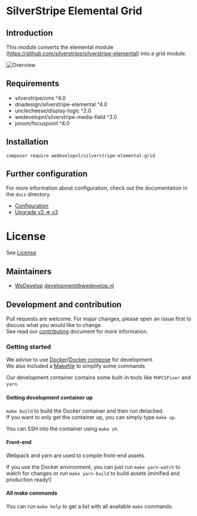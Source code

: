 # SilverStripe Elemental Grid

## Introduction

This module converts the elemental module (https://github.com/silverstripe/silverstripe-elemental) into a grid module.

![Overview](docs/images/screen01.png)

## Requirements
* silverstripe/cms ^4.0
* dnadesign/silverstripe-elemental ^4.0
* unclecheese/display-logic ^2.0
* wedevelopnl/silverstripe-media-field ^3.0
* jonom/focuspoint ^4.0

## Installation
```
composer require wedevelopnl/silverstripe-elemental-grid
```

## Further configuration
For more information about configuration, check out the documentation in the `docs` directory.

* [Configuration](docs/configuration.md)
* [Upgrade v2 => v3](docs/UPGRADE_V2_V3.md)

# License
See [License](LICENSE)

## Maintainers
* [WeDevelop](https://www.wedevelop.nl/) <development@wedevelop.nl>

## Development and contribution
Pull requests are welcome. For major changes, please open an issue first to discuss what you would like to change.\
See read our [contributing](CONTRIBUTING.md) document for more information.

### Getting started
We advise to use [Docker](https://docker.com)/[Docker compose](https://docs.docker.com/compose/) for development.\
We also included a [Makefile](https://www.gnu.org/software/make/) to simplify some commands

Our development container contains some built-in tools like `PHPCSFixer` and `yarn`.

#### Getting development container up
`make build` to build the Docker container and then run detached.\
If you want to only get the container up, you can simply type `make up`.

You can SSH into the container using `make sh`.

#### Front-end
Webpack and yarn are used to compile front-end assets.

If you use the Docker environment, you can just run `make yarn-watch` to watch for changes or run `make yarn-build` to build assets (minified and production ready!)

#### All make commands
You can run `make help` to get a list with all available `make` commands.
